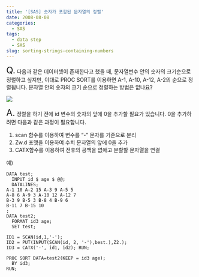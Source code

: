 ```yaml
---
title: '[SAS] 숫자가 포함된 문자열의 정렬'
date: 2008-08-08
categories:
  - SAS
tags:
  - data step
  - SAS
slug: sorting-strings-containing-numbers
---
```

<span style="font-size: 24px;">Q.</span> 다음과 같은 데이터셋이 존재한다고 했을 때, 문자열변수 안의 숫자의 크기순으로 정렬하고 싶지만, 이대로 PROC SORT를 이용하면 A-1, A-10, A-12, A-2의 순으로 정렬됩니다. 문자열 안의 숫자의 크기 순으로 정렬하는 방법은 없나요?

![](/images/2008-08-08-fig1.jpg)

<span style="font-size: 24px;">A.</span> 정렬을 하기 전에 id 변수의 숫자의 앞에 0을 추가할 필요가 있습니다. 0을 추가하려면 다음과 같은 과정이 필요합니다.

1.  scan 함수를 이용하여 변수를 &#8220;-&#8221; 문자를 기준으로 분리
2.  Zw.d 포맷을 이용하여 수치 문자열의 앞에 0을 추가
3.  CATX함수를 이용하여 전후의 공백을 없애고 분할할 문자열을 연결

예)

```
DATA test;
  INPUT id $ age $ @@;
  DATALINES;
A-1 10 A-2 15 A-3 9 A-5 5
A-8 6 A-9 3 A-10 12 A-12 7
B-3 9 B-5 3 B-8 4 B-9 6
B-11 7 B-15 10
;
DATA test2;
  FORMAT id3 age;
  SET test;
 
ID1 = SCAN(id,1,'-');
ID2 = PUT(INPUT(SCAN(id, 2, '-'),best.),Z2.);
ID3 = CATX('-', id1, id2); RUN;
 
PROC SORT DATA=test2(KEEP = id3 age);
  BY id3;
RUN;
```

